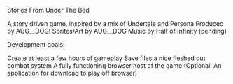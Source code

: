 Stories From Under The Bed


A story driven game, inspired by a mix of Undertale and Persona
Produced by AUG__DOG!
Sprites/Art by AUG__DOG
Music by Half of Infinity (pending)


Development goals:


Create at least a few hours of gameplay
Save files
a nice fleshed out combat system
A fully functioning browser host of the game
(Optional: An application for download to play off browser)
